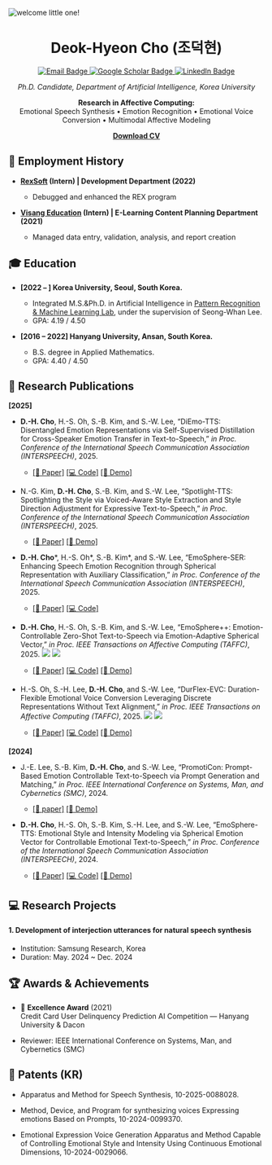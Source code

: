 
![welcome little one!](https://github.com/user-attachments/assets/290ce339-84ca-4028-b82c-0929853f590a)

<h1 align="center">Deok-Hyeon Cho (조덕현) </h1>

<p align="center">
  <a href="mailto:dh_cho@korea.ac.kr">
    <img src="https://img.shields.io/badge/Email-dh_cho%40korea.ac.kr-blue?style=flat&logo=gmail" alt="Email Badge"/>
  </a>
  <a href="https://scholar.google.co.kr/citations?user=cynqcHwAAAAJ&hl=en">
    <img src="https://img.shields.io/badge/Google%20Scholar-Profile-orange?style=flat&logo=google-scholar" alt="Google Scholar Badge"/>
  </a>
  <a href="https://www.linkedin.com/in/deokhyeon-cho-7b5222204">
    <img
      src="https://img.shields.io/badge/LinkedIn-Deok–Hyeon%20Cho-0077B5?style=flat&logo=linkedin&logoColor=white"
      alt="LinkedIn Badge"
    />
  </a>
</p>

<p align="center"><em>Ph.D. Candidate, Department of Artificial Intelligence, Korea University</em></p>

<p align="center">
  <strong>Research in Affective Computing:</strong><br/>
  Emotional Speech Synthesis • Emotion Recognition • Emotional Voice Conversion • Multimodal Affective Modeling
</p>

<p align="center">
  <a href="https://github.com/user-attachments/files/20328954/250520_CV.pdf"
     target="_blank" rel="noopener">
    <strong>Download CV</strong>
  </a>
</p>

## 💼 Employment History

- **[RexSoft](https://rexsoft.org/) (Intern) | Development Department (2022)**  
   - Debugged and enhanced the REX program


- **[Visang Education](https://www.visang.com/pageLoad?page_id=/en/main) (Intern) | E-Learning Content Planning Department (2021)**  
   - Managed data entry, validation, analysis, and report creation


## 🎓 Education

- **[2022 – ] Korea University, Seoul, South Korea.**
  - Integrated M.S.&Ph.D. in Artificial Intelligence in [Pattern Recognition & Machine Learning Lab](http://ibi.korea.ac.kr/sub2_1.php?code=LSW), under the supervision of Seong-Whan Lee.
  - GPA: 4.19 / 4.50
  
- **[2016 – 2022] Hanyang University, Ansan, South Korea.**
  - B.S. degree in Applied Mathematics.
  - GPA: 4.40 / 4.50

## 📑 Research Publications

**[2025]**
- **D.-H. Cho**, H.-S. Oh, S.-B. Kim, and S.-W. Lee, “DiEmo-TTS: Disentangled Emotion Representations via Self-Supervised Distillation for Cross-Speaker Emotion Transfer in Text-to-Speech,” *in Proc. Conference of the International Speech Communication Association (INTERSPEECH)*, 2025.
   - [[📄 Paper]](https://www.isca-archive.org/interspeech_2025/cho25b_interspeech.html) [[💻 Code]](https://github.com/Choddeok/DiEmo-TTS) [[🎤 Demo]](https://choddeok.github.io/DiEmo-TTS-Demo/)

- N.-G. Kim, **D.-H. Cho**, S.-B. Kim, and S.-W. Lee, “Spotlight-TTS: Spotlighting the Style via Voiced-Aware Style Extraction and Style Direction Adjustment for Expressive Text-to-Speech,” *in Proc. Conference of the International Speech Communication Association (INTERSPEECH)*, 2025.
   - [[📄 Paper]](https://www.isca-archive.org/interspeech_2025/kim25t_interspeech.html) [[🎤 Demo]](https://spotlight-tts.github.io/)

- **D.-H. Cho***, H.-S. Oh*, S.-B. Kim*, and S.-W. Lee, “EmoSphere-SER: Enhancing Speech Emotion Recognition through Spherical Representation with Auxiliary Classification,” *in Proc. Conference of the International Speech Communication Association (INTERSPEECH)*, 2025.
   - [[📄 Paper]](https://www.isca-archive.org/interspeech_2025/cho25_interspeech.html) [[💻 Code]](https://github.com/Choddeok/EmoSphere-SER)

- **D.-H. Cho**, H.-S. Oh, S.-B. Kim, and S.-W. Lee, “EmoSphere++: Emotion-Controllable Zero-Shot Text-to-Speech via Emotion-Adaptive Spherical Vector,” *in Proc. IEEE Transactions on Affective Computing (TAFFC)*, 2025. ![](https://img.shields.io/badge/2023--JCR--IF-9.6-red) ![](https://img.shields.io/badge/JIF%20Top%201.6%25-red)
   - [[📄 Paper]](https://ieeexplore.ieee.org/document/10965917) [[💻 Code]](https://github.com/Choddeok/EmoSpherepp) [[🎤 Demo]](https://choddeok.github.io/EmoSphere-Demo/)

- H.-S. Oh, S.-H. Lee, **D.-H. Cho**, and S.-W. Lee, “DurFlex-EVC: Duration-Flexible Emotional Voice Conversion Leveraging Discrete Representations Without Text Alignment,” *in Proc. IEEE Transactions on Affective Computing (TAFFC)*, 2025. ![](https://img.shields.io/badge/2023--JCR--IF-9.6-red) ![](https://img.shields.io/badge/JIF%20Top%201.6%25-red)
   - [[📄 Paper]](https://ieeexplore.ieee.org/stamp/stamp.jsp?arnumber=10844546) [[💻 Code]](https://github.com/hs-oh-prml/DurFlexEVC?tab=readme-ov-file) [[🎤 Demo]](https://prml-lab-speech-team.github.io/durflex/)

**[2024]**
- J.-E. Lee, S.-B. Kim, **D.-H. Cho**, and S.-W. Lee, “PromotiCon: Prompt-Based Emotion Controllable Text-to-Speech via Prompt Generation and Matching,” *in Proc. IEEE International Conference on Systems, Man, and Cybernetics (SMC)*, 2024.
   - [[📄 paper]](https://ieeexplore.ieee.org/document/10831218) [[🎤 Demo]](https://promoticon.github.io/.)

- **D.-H. Cho**, H.-S. Oh, S.-B. Kim, S.-H. Lee, and S.-W. Lee, “EmoSphere-TTS: Emotional Style and Intensity Modeling via Spherical Emotion Vector for Controllable Emotional Text-to-Speech,” *in Proc. Conference of the International Speech Communication Association (INTERSPEECH)*, 2024.
   - [[📄 Paper]](https://www.isca-archive.org/interspeech_2024/cho24_interspeech.html) [[💻 Code]](https://github.com/Choddeok/EmoSphere-TTS) [[🎤 Demo]](https://emosphere-tts.github.io/)


## 💻 Research Projects
#### 1. Development of interjection utterances for natural speech synthesis
   - Institution: Samsung Research, Korea
   - Duration: May. 2024 ~ Dec. 2024

## 🏆 Awards & Achievements

- 🥇 **Excellence Award** (2021)  
  Credit Card User Delinquency Prediction AI Competition — Hanyang University & Dacon

- Reviewer: IEEE International Conference on Systems, Man, and Cybernetics (SMC)

## 📑 Patents (KR)
- Apparatus and Method for Speech Synthesis, 10-2025-0088028.

- Method, Device, and Program for synthesizing voices Expressing emotions Based on Prompts, 10-2024-0099370.

- Emotional Expression Voice Generation Apparatus and Method Capable of Controlling Emotional Style and Intensity Using Continuous Emotional Dimensions, 10-2024-0029066.
